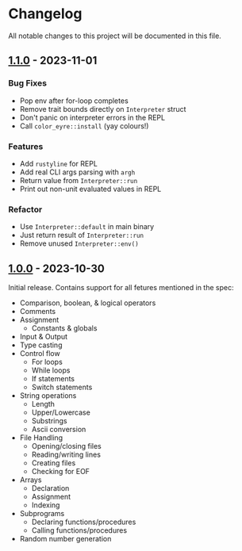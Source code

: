 # Changelog

All notable changes to this project will be documented in this file.

## [1.1.0] - 2023-11-01

### Bug Fixes

- Pop env after for-loop completes
- Remove trait bounds directly on `Interpreter` struct
- Don't panic on interpreter errors in the REPL
- Call `color_eyre::install` (yay colours!)

### Features

- Add `rustyline` for REPL
- Add real CLI args parsing with `argh`
- Return value from `Interpreter::run`
- Print out non-unit evaluated values in REPL

### Refactor

- Use `Interpreter::default` in main binary
- Just return result of `Interpreter::run`
- Remove unused `Interpreter::env()`

## [1.0.0] - 2023-10-30

Initial release. Contains support for all fetures mentioned in the spec:

- Comparison, boolean, & logical operators
- Comments
- Assignment
  - Constants & globals
- Input & Output
- Type casting
- Control flow
  - For loops
  - While loops
  - If statements
  - Switch statements
- String operations
  - Length
  - Upper/Lowercase
  - Substrings
  - Ascii conversion
- File Handling
  - Opening/closing files
  - Reading/writing lines
  - Creating files
  - Checking for EOF
- Arrays
  - Declaration
  - Assignment
  - Indexing
- Subprograms
  - Declaring functions/procedures
  - Calling functions/procedures
- Random number generation

<!-- generated by git-cliff -->
[1.0.0]: https://github.com/Clay-6/ocrlang/releases/tag/v1.0.0
[1.1.0]: https://github.com/Clay-6/ocrlang/releases/tag/v1.1.0
